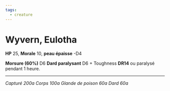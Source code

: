 ```yaml
---
tags:
  - creature
---
```

# Wyvern, Eulotha

**HP** 25, **Morale** 10, **peau épaisse** -D4

**Morsure (60%)** D6
**Dard paralysant** D6 + Toughness **DR14** ou paralysé pendant 1 heure.

---
*Capturé 200a*
*Corps 100a*
*Glande de poison 60a*
*Dard 60a*
